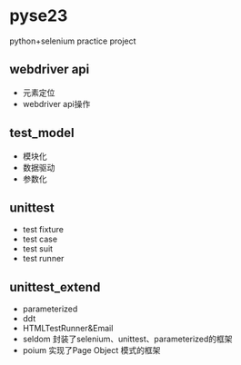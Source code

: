 # pyse23
python+selenium practice project
## webdriver api
* 元素定位
* webdriver api操作
## test_model
* 模块化
* 数据驱动
* 参数化
## unittest
* test fixture
* test case
* test suit
* test runner
## unittest_extend
* parameterized
* ddt
* HTMLTestRunner&Email
* seldom 封装了selenium、unittest、parameterized的框架
* poium 实现了Page Object 模式的框架
